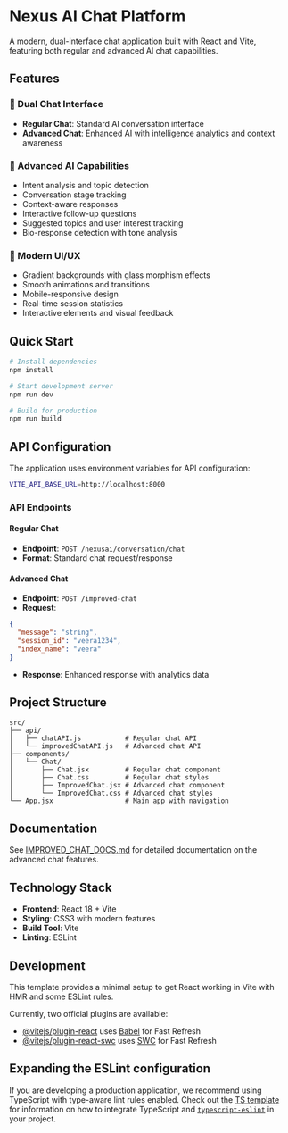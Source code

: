 # Nexus AI Chat Platform

A modern, dual-interface chat application built with React and Vite, featuring both regular and advanced AI chat capabilities.

## Features

### 🤖 Dual Chat Interface
- **Regular Chat**: Standard AI conversation interface
- **Advanced Chat**: Enhanced AI with intelligence analytics and context awareness

### 🚀 Advanced AI Capabilities
- Intent analysis and topic detection
- Conversation stage tracking
- Context-aware responses
- Interactive follow-up questions
- Suggested topics and user interest tracking
- Bio-response detection with tone analysis

### 🎨 Modern UI/UX
- Gradient backgrounds with glass morphism effects
- Smooth animations and transitions
- Mobile-responsive design
- Real-time session statistics
- Interactive elements and visual feedback

## Quick Start

```bash
# Install dependencies
npm install

# Start development server
npm run dev

# Build for production
npm run build
```

## API Configuration

The application uses environment variables for API configuration:

```bash
VITE_API_BASE_URL=http://localhost:8000
```

### API Endpoints

#### Regular Chat
- **Endpoint**: `POST /nexusai/conversation/chat`
- **Format**: Standard chat request/response

#### Advanced Chat
- **Endpoint**: `POST /improved-chat`
- **Request**: 
```json
{
  "message": "string",
  "session_id": "veera1234",
  "index_name": "veera"
}
```
- **Response**: Enhanced response with analytics data

## Project Structure

```
src/
├── api/
│   ├── chatAPI.js           # Regular chat API
│   └── improvedChatAPI.js   # Advanced chat API
├── components/
│   └── Chat/
│       ├── Chat.jsx         # Regular chat component
│       ├── Chat.css         # Regular chat styles
│       ├── ImprovedChat.jsx # Advanced chat component
│       └── ImprovedChat.css # Advanced chat styles
└── App.jsx                  # Main app with navigation
```

## Documentation

See [IMPROVED_CHAT_DOCS.md](./IMPROVED_CHAT_DOCS.md) for detailed documentation on the advanced chat features.

## Technology Stack

- **Frontend**: React 18 + Vite
- **Styling**: CSS3 with modern features
- **Build Tool**: Vite
- **Linting**: ESLint

## Development

This template provides a minimal setup to get React working in Vite with HMR and some ESLint rules.

Currently, two official plugins are available:

- [@vitejs/plugin-react](https://github.com/vitejs/vite-plugin-react/blob/main/packages/plugin-react) uses [Babel](https://babeljs.io/) for Fast Refresh
- [@vitejs/plugin-react-swc](https://github.com/vitejs/vite-plugin-react/blob/main/packages/plugin-react-swc) uses [SWC](https://swc.rs/) for Fast Refresh

## Expanding the ESLint configuration

If you are developing a production application, we recommend using TypeScript with type-aware lint rules enabled. Check out the [TS template](https://github.com/vitejs/vite/tree/main/packages/create-vite/template-react-ts) for information on how to integrate TypeScript and [`typescript-eslint`](https://typescript-eslint.io) in your project.
